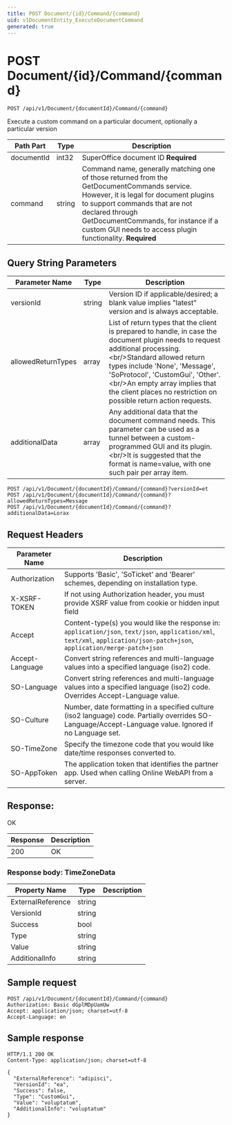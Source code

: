 ```yaml
---
title: POST Document/{id}/Command/{command}
uid: v1DocumentEntity_ExecuteDocumentCommand
generated: true
---
```


# POST Document/{id}/Command/{command}

```http
POST /api/v1/Document/{documentId}/Command/{command}
```

Execute a custom command on a particular document, optionally a particular version






| Path Part | Type | Description |
|-----------|------|-------------|
| documentId | int32 | SuperOffice document ID **Required** |
| command | string | Command name, generally matching one of those returned from the GetDocumentCommands service. However, it is legal for document plugins to support commands that are not declared through GetDocumentCommands, for instance if a custom GUI needs to access plugin functionality. **Required** |


## Query String Parameters

| Parameter Name | Type |  Description |
|----------------|------|--------------|
| versionId | string |  Version ID if applicable/desired; a blank value implies "latest" version and is always acceptable. |
| allowedReturnTypes | array |  List of return types that the client is prepared to handle, in case the document plugin needs to request additional processing.&lt;br/&gt;Standard allowed return types include 'None', 'Message', 'SoProtocol', 'CustomGui', 'Other'.&lt;br/&gt;An empty array implies that the client places no restriction on possible return action requests. |
| additionalData | array |  Any additional data that the document command needs. This parameter can be used as a tunnel between a custom-programmed GUI and its plugin.&lt;br/&gt;It is suggested that the format is name=value, with one such pair per array item. |

```http
POST /api/v1/Document/{documentId}/Command/{command}?versionId=et
POST /api/v1/Document/{documentId}/Command/{command}?allowedReturnTypes=Message
POST /api/v1/Document/{documentId}/Command/{command}?additionalData=Lorax
```


## Request Headers

| Parameter Name | Description |
|----------------|-------------|
| Authorization  | Supports 'Basic', 'SoTicket' and 'Bearer' schemes, depending on installation type. |
| X-XSRF-TOKEN   | If not using Authorization header, you must provide XSRF value from cookie or hidden input field |
| Accept         | Content-type(s) you would like the response in: `application/json`, `text/json`, `application/xml`, `text/xml`, `application/json-patch+json`, `application/merge-patch+json` |
| Accept-Language | Convert string references and multi-language values into a specified language (iso2) code. |
| SO-Language | Convert string references and multi-language values into a specified language (iso2) code. Overrides Accept-Language value. |
| SO-Culture | Number, date formatting in a specified culture (iso2 language) code. Partially overrides SO-Language/Accept-Language value. Ignored if no Language set. |
| SO-TimeZone | Specify the timezone code that you would like date/time responses converted to. |
| SO-AppToken | The application token that identifies the partner app. Used when calling Online WebAPI from a server. |


## Response:

OK

| Response | Description |
|----------------|-------------|
| 200 | OK |

### Response body: TimeZoneData

| Property Name | Type |  Description |
|----------------|------|--------------|
| ExternalReference | string |  |
| VersionId | string |  |
| Success | bool |  |
| Type | string |  |
| Value | string |  |
| AdditionalInfo | string |  |

## Sample request

```http!
POST /api/v1/Document/{documentId}/Command/{command}
Authorization: Basic dGplMDpUamUw
Accept: application/json; charset=utf-8
Accept-Language: en
```

## Sample response

```http_
HTTP/1.1 200 OK
Content-Type: application/json; charset=utf-8

{
  "ExternalReference": "adipisci",
  "VersionId": "ea",
  "Success": false,
  "Type": "CustomGui",
  "Value": "voluptatum",
  "AdditionalInfo": "voluptatum"
}
```